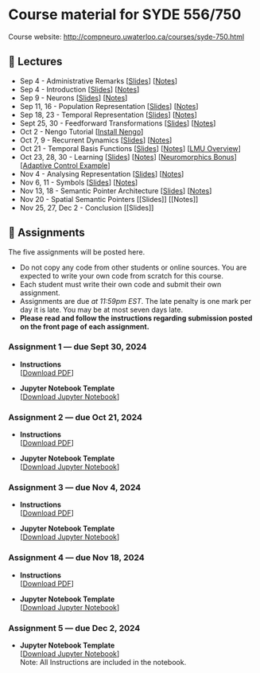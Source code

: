 # Course material for SYDE 556/750

Course website: http://compneuro.uwaterloo.ca/courses/syde-750.html

## 🎒 Lectures

- Sep 4 - Administrative Remarks [[Slides](https://github.com/celiasmith/syde556-f24/raw/master/lectures/lecture_00/syde556_lecture_00_slides_distr.pdf)] [[Notes](https://github.com/celiasmith/syde556-f24/raw/master/lectures/lecture_00/syde556_lecture_00_notes.pdf)]
- Sep 4 - Introduction [[Slides](https://github.com/celiasmith/syde556-f24/raw/master/lectures/lecture_01/syde556_lecture_01_slides_distr.pdf)] [[Notes](https://github.com/celiasmith/syde556-f24/raw/master/lectures/lecture_01/syde556_lecture_01_notes.pdf)]
- Sep 9 - Neurons [[Slides](https://github.com/celiasmith/syde556-f24/raw/master/lectures/lecture_02/syde556_lecture_02_slides_distr.pdf)] [[Notes](https://github.com/celiasmith/syde556-f24/raw/master/lectures/lecture_02/syde556_lecture_02_notes.pdf)] 
- Sep 11, 16 - Population Representation [[Slides](https://github.com/celiasmith/syde556-f24/raw/master/lectures/lecture_03/syde556_lecture_03_slides_distr.pdf)] [[Notes](https://github.com/celiasmith/syde556-f24/raw/master/lectures/lecture_03/syde556_lecture_03_notes.pdf)] 
- Sep 18, 23 - Temporal Representation [[Slides](https://github.com/celiasmith/syde556-f24/raw/master/lectures/lecture_04/syde556_lecture_04_slides_distr.pdf)] [[Notes](https://github.com/celiasmith/syde556-f24/raw/master/lectures/lecture_04/syde556_lecture_04_notes.pdf)]
- Sept 25, 30 - Feedforward Transformations [[Slides](https://github.com/celiasmith/syde556-f24/raw/master/lectures/lecture_05/syde556_lecture_05_slides_distr.pdf)] [[Notes](https://github.com/celiasmith/syde556-f24/raw/master/lectures/lecture_05/syde556_lecture_05_notes.pdf)]
- Oct 2 - Nengo Tutorial [[Install Nengo](https://www.nengo.ai/getting-started/)]
- Oct 7, 9 - Recurrent Dynamics [[Slides](https://github.com/celiasmith/syde556-f24/raw/master/lectures/lecture_06/syde556_lecture_06_slides_distr.pdf)] [[Notes](https://github.com/celiasmith/syde556-f24/raw/master/lectures/lecture_06/syde556_lecture_06_notes.pdf)]
- Oct 21 - Temporal Basis Functions [[Slides](https://github.com/celiasmith/syde556-f24/raw/master/lectures/lecture_07/syde556_lecture_07_slides_distr.pdf)] [[Notes](https://github.com/celiasmith/syde556-f24/raw/master/lectures/lecture_07/syde556_lecture_07_notes.pdf)] [[LMU Overview](https://github.com/celiasmith/syde556-f24/raw/master/lectures/lecture_07/LMU%20Overview%20for%20SYDE%20556.pdf)]
- Oct 23, 28, 30 - Learning [[Slides](https://github.com/celiasmith/syde556-f24/raw/master/lectures/lecture_08/syde556_lecture_08_slides_distr.pdf)] [[Notes](https://github.com/celiasmith/syde556-f24/raw/master/lectures/lecture_08/syde556_lecture_08_notes.pdf)] [[Neuromorphics Bonus](https://github.com/celiasmith/syde556-f24/raw/master/lectures/lecture_05/neuromorphics_intro_2022.pdf)] [[Adaptive Control Example](https://github.com/tcstewar/nengo_learning_examples/blob/master/control/pendulum_pd_adaptive.py)]
- Nov 4 - Analysing Representation [[Slides](https://github.com/celiasmith/syde556-f24/raw/master/lectures/lecture_09/syde556_lecture_09_slides_distr.pdf)] [[Notes](https://github.com/celiasmith/syde556-f24/raw/master/lectures/lecture_09/syde556_lecture_09_notes.pdf)]
- Nov 6, 11 - Symbols [[Slides](https://github.com/celiasmith/syde556-f24/raw/master/lectures/lecture_10/syde556_lecture_10_slides_distr.pdf)] [[Notes](https://github.com/celiasmith/syde556-f24/raw/master/lectures/lecture_10/syde556_lecture_10_notes.pdf)]
- Nov 13, 18 - Semantic Pointer Architecture [[Slides](https://github.com/celiasmith/syde556-f24/raw/master/lectures/lecture_11/syde556_lecture_11_slides_distr.pdf)] [[Notes](https://github.com/celiasmith/syde556-f24/raw/master/lectures/lecture_11/syde556_lecture_11_notes.pdf)]
- Nov 20 - Spatial Semantic Pointers [[Slides]<!--(https://github.com/celiasmith/syde556-f24/raw/master/lectures/lecture_14/syde556_lecture_14_slides.pdf)-->] [[Notes]<!--(https://github.com/celiasmith/syde556-f24/raw/master/lectures/lecture_14/syde556_lecture_14_notes.pdf)-->]
- Nov 25, 27, Dec 2 - Conclusion [[Slides]<!--(https://github.com/celiasmith/syde556-f24/raw/master/lectures/lecture_14/syde556_lecture_13_slides.pdf)-->]

## 📝 Assignments

The five assignments will be posted here.

 * Do not copy any code from other students or online sources.  You are expected to write your own code from scratch for this course.
 * Each student must write their own code and submit their own assignment.
 * Assignments are due _at 11:59pm EST_.  The late penalty is one mark per day it is late. You may be at most seven days late.
 * **Please read and follow the instructions regarding submission posted on the front page of each assignment.**
 
### Assignment 1 ― due Sept 30, 2024

-   **Instructions**  
  [[Download PDF](https://github.com/celiasmith/syde556-f24/raw/master/assignments/assignment_01/syde556_assignment_01.pdf)]

-   **Jupyter Notebook Template**  
  [[Download Jupyter Notebook](https://github.com/celiasmith/syde556-f24/raw/master/assignments/assignment_01/syde556_assignment_01_template.ipynb)]


### Assignment 2 ― due Oct 21, 2024

-   **Instructions**  
  [[Download PDF](https://github.com/celiasmith/syde556-f24/raw/master/assignments/assignment_02/syde556_assignment_02.pdf)]

-   **Jupyter Notebook Template**  
  [[Download Jupyter Notebook](https://github.com/celiasmith/syde556-f24/raw/master/assignments/assignment_02/syde556_assignment_02_template.ipynb)]

### Assignment 3 ― due Nov 4, 2024

-   **Instructions**  
  [[Download PDF](https://github.com/celiasmith/syde556-f24/raw/master/assignments/assignment_03/syde556_assignment_03.pdf)]

-   **Jupyter Notebook Template**  
  [[Download Jupyter Notebook](https://github.com/celiasmith/syde556-f24/raw/master/assignments/assignment_03/syde556_assignment_03_template.ipynb)]

### Assignment 4 ― due Nov 18, 2024

-   **Instructions**  
  [[Download PDF](https://github.com/celiasmith/syde556-f24/raw/master/assignments/assignment_04/syde556_assignment_04.pdf)]

-   **Jupyter Notebook Template**  
  [[Download Jupyter Notebook](https://github.com/celiasmith/syde556-f24/raw/master/assignments/assignment_04/syde556_assignment_04_template.ipynb)]

### Assignment 5 ― due Dec 2, 2024

-   **Jupyter Notebook Template**  
  [[Download Jupyter Notebook](https://github.com/celiasmith/syde556-f24/raw/master/assignments/assignment_05/syde556_assignment_05_template.ipynb)]
  <br>Note: All Instructions are included in the notebook.
 
